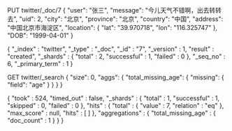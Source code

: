 
PUT twitter/_doc/7
{
  "user": "张三",
  "message": "今儿天气不错啊，出去转转去",
  "uid": 2,
  "city": "北京",
  "province": "北京",
  "country": "中国",
  "address": "中国北京市海淀区",
  "location": {
    "lat": "39.970718",
    "lon": "116.325747"
  },
  "DOB": "1999-04-01"
}


{
  "_index" : "twitter",
  "_type" : "_doc",
  "_id" : "7",
  "_version" : 1,
  "result" : "created",
  "_shards" : {
    "total" : 2,
    "successful" : 1,
    "failed" : 0
  },
  "_seq_no" : 6,
  "_primary_term" : 1
}


GET twitter/_search
{
  "size": 0,
  "aggs": {
    "total_missing_age": {
      "missing": {
        "field": "age"
      }
    }
  }
}

{
  "took" : 524,
  "timed_out" : false,
  "_shards" : {
    "total" : 1,
    "successful" : 1,
    "skipped" : 0,
    "failed" : 0
  },
  "hits" : {
    "total" : {
      "value" : 7,
      "relation" : "eq"
    },
    "max_score" : null,
    "hits" : [ ]
  },
  "aggregations" : {
    "total_missing_age" : {
      "doc_count" : 1
    }
  }
}


